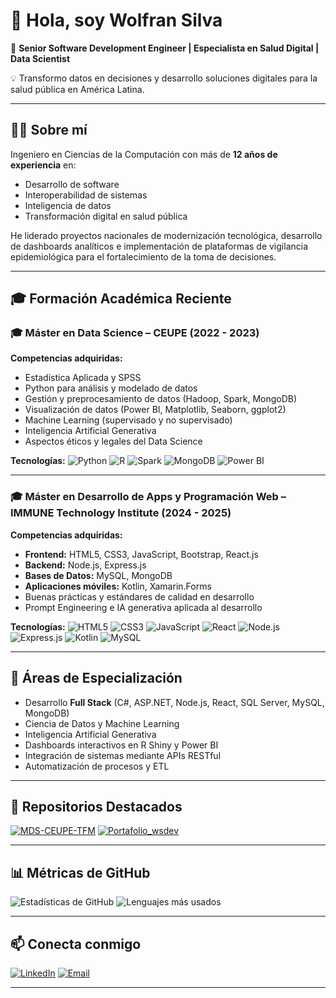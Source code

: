 # 👋 Hola, soy Wolfran Silva
🚀 **Senior Software Development Engineer | Especialista en Salud Digital | Data Scientist**

💡 Transformo datos en decisiones y desarrollo soluciones digitales para la salud pública en América Latina.

---

## 🧑‍💻 Sobre mí
Ingeniero en Ciencias de la Computación con más de **12 años de experiencia** en:
- Desarrollo de software
- Interoperabilidad de sistemas
- Inteligencia de datos
- Transformación digital en salud pública  

He liderado proyectos nacionales de modernización tecnológica, desarrollo de dashboards analíticos e implementación de plataformas de vigilancia epidemiológica para el fortalecimiento de la toma de decisiones.

---

## 🎓 Formación Académica Reciente

### 🎓 Máster en Data Science – **CEUPE** (2022 - 2023)
**Competencias adquiridas:**
- Estadística Aplicada y SPSS
- Python para análisis y modelado de datos
- Gestión y preprocesamiento de datos (Hadoop, Spark, MongoDB)
- Visualización de datos (Power BI, Matplotlib, Seaborn, ggplot2)
- Machine Learning (supervisado y no supervisado)
- Inteligencia Artificial Generativa
- Aspectos éticos y legales del Data Science

**Tecnologías:**
![Python](https://img.shields.io/badge/Python-3776AB?logo=python&logoColor=white)
![R](https://img.shields.io/badge/R-276DC3?logo=r&logoColor=white)
![Spark](https://img.shields.io/badge/Apache%20Spark-E25A1C?logo=apachespark&logoColor=white)
![MongoDB](https://img.shields.io/badge/MongoDB-47A248?logo=mongodb&logoColor=white)
![Power BI](https://img.shields.io/badge/Power%20BI-F2C811?logo=power-bi&logoColor=black)

---

### 🎓 Máster en Desarrollo de Apps y Programación Web – **IMMUNE Technology Institute** (2024 - 2025)
**Competencias adquiridas:**
- **Frontend:** HTML5, CSS3, JavaScript, Bootstrap, React.js
- **Backend:** Node.js, Express.js
- **Bases de Datos:** MySQL, MongoDB
- **Aplicaciones móviles:** Kotlin, Xamarin.Forms
- Buenas prácticas y estándares de calidad en desarrollo
- Prompt Engineering e IA generativa aplicada al desarrollo

**Tecnologías:**
![HTML5](https://img.shields.io/badge/HTML5-E34F26?logo=html5&logoColor=white)
![CSS3](https://img.shields.io/badge/CSS3-1572B6?logo=css3&logoColor=white)
![JavaScript](https://img.shields.io/badge/JavaScript-F7DF1E?logo=javascript&logoColor=black)
![React](https://img.shields.io/badge/React-20232A?logo=react&logoColor=61DAFB)
![Node.js](https://img.shields.io/badge/Node.js-339933?logo=node.js&logoColor=white)
![Express.js](https://img.shields.io/badge/Express.js-000000?logo=express&logoColor=white)
![Kotlin](https://img.shields.io/badge/Kotlin-0095D5?logo=kotlin&logoColor=white)
![MySQL](https://img.shields.io/badge/MySQL-4479A1?logo=mysql&logoColor=white)

---

## 🚀 Áreas de Especialización
- Desarrollo **Full Stack** (C#, ASP.NET, Node.js, React, SQL Server, MySQL, MongoDB)
- Ciencia de Datos y Machine Learning
- Inteligencia Artificial Generativa
- Dashboards interactivos en R Shiny y Power BI
- Integración de sistemas mediante APIs RESTful
- Automatización de procesos y ETL

---

## 📌 Repositorios Destacados
[![MDS-CEUPE-TFM](https://github-readme-stats.vercel.app/api/pin/?username=WnSg&repo=MDS-CEUPE-TFM&theme=dark)](https://github.com/WnSg/MDS-CEUPE-TFM)
[![Portafolio_wsdev](https://github-readme-stats.vercel.app/api/pin/?username=WnSg&repo=Portafolio_wsdev&theme=dark)](https://github.com/WnSg/Portafolio_wsdev)

---

## 📊 Métricas de GitHub
![Estadísticas de GitHub](https://github-readme-stats.vercel.app/api?username=WnSg&show_icons=true&theme=dark)
![Lenguajes más usados](https://github-readme-stats.vercel.app/api/top-langs/?username=WnSg&layout=compact&theme=dark)

---

## 📫 Conecta conmigo
[![LinkedIn](https://img.shields.io/badge/LinkedIn-Wolfran_Silva-blue?logo=linkedin)](https://www.linkedin.com/in/wolfran-silva/)
[![Email](https://img.shields.io/badge/Email-Wolfran.Silva%40gmail.com-red?logo=gmail&logoColor=white)](mailto:Wolfran.Silva@gmail.com)

---
